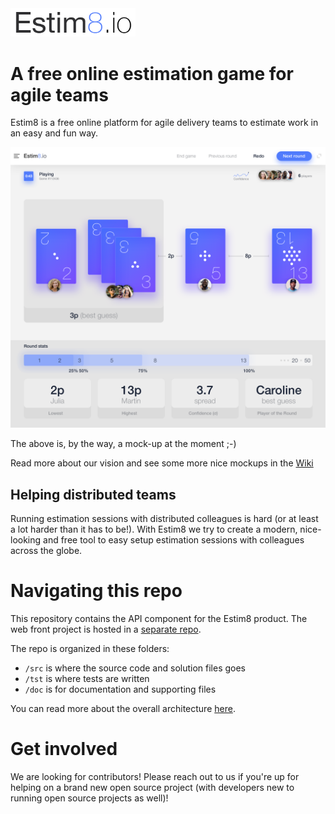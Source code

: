 <img src="https://github.com/estim8/backend-api/raw/master/doc/img/logo-small.png" width="200">

# A free online estimation game for agile teams

Estim8 is a free online platform for agile delivery teams to estimate work in an easy and fun way.

![Sample UI](doc/img/sample-ui-cards-shown.png?s=400)

The above is, by the way, a mock-up at the moment ;-)

Read more about our vision and see some more nice mockups in the [Wiki](https://github.com/estim8/backend-api/wiki/Vision)

## Helping distributed teams

Running estimation sessions with distributed colleagues is hard (or at least a lot harder than it has to be!). With Estim8 we try to create a modern, nice-looking and free tool to easy setup estimation sessions with colleagues across the globe.

# Navigating this repo

This repository contains the API component for the Estim8 product. The web front project is hosted in a [separate repo](https://github.com/estim8/web-frontend).

The repo is organized in these folders:
- `/src` is where the source code and solution files goes
- `/tst` is where tests are written
- `/doc` is for documentation and supporting files

You can read more about the overall architecture [here](https://github.com/estim8/backend-api/wiki/Architecture).


# Get involved

We are looking for contributors! Please reach out to us if you're up for helping on a brand new open source project (with developers new to running open source projects as well)!
